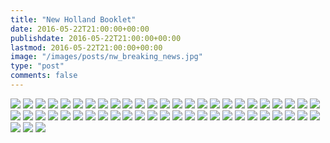 ```yaml
---
title: "New Holland Booklet"
date: 2016-05-22T21:00:00+00:00
publishdate: 2016-05-22T21:00:00+00:00
lastmod: 2016-05-22T21:00:00+00:00
image: "/images/posts/nw_breaking_news.jpg"
type: "post"
comments: false
---
```

![](images/nh_booklet/00cover.jpg)
![](images/nh_booklet/page01.jpg)
![](images/nh_booklet/page02.jpg)
![](images/nh_booklet/page03.jpg)
![](images/nh_booklet/page04.jpg)
![](images/nh_booklet/page05.jpg)
![](images/nh_booklet/page06.jpg)
![](images/nh_booklet/page07.jpg)
![](images/nh_booklet/page08.jpg)
![](images/nh_booklet/page09.jpg)
![](images/nh_booklet/page10.jpg)
![](images/nh_booklet/page11.jpg)
![](images/nh_booklet/page12.jpg)
![](images/nh_booklet/page13.jpg)
![](images/nh_booklet/page14.jpg)
![](images/nh_booklet/page15.jpg)
![](images/nh_booklet/page16.jpg)
![](images/nh_booklet/page17.jpg)
![](images/nh_booklet/page18.jpg)
![](images/nh_booklet/page19.jpg)
![](images/nh_booklet/page20.jpg)
![](images/nh_booklet/page21.jpg)
![](images/nh_booklet/page22.jpg)
![](images/nh_booklet/page23.jpg)
![](images/nh_booklet/page24.jpg)
![](images/nh_booklet/page25.jpg)
![](images/nh_booklet/page26.jpg)
![](images/nh_booklet/page27.jpg)
![](images/nh_booklet/page28.jpg)
![](images/nh_booklet/page29.jpg)
![](images/nh_booklet/page30.jpg)
![](images/nh_booklet/page31.jpg)
![](images/nh_booklet/page32.jpg)
![](images/nh_booklet/page33.jpg)
![](images/nh_booklet/page34.jpg)
![](images/nh_booklet/page35.jpg)
![](images/nh_booklet/page36.jpg)
![](images/nh_booklet/page37.jpg)
![](images/nh_booklet/page38.jpg)
![](images/nh_booklet/page39.jpg)
![](images/nh_booklet/page40.jpg)
![](images/nh_booklet/page41.jpg)
![](images/nh_booklet/page42.jpg)
![](images/nh_booklet/page43.jpg)
![](images/nh_booklet/page44.jpg)
![](images/nh_booklet/page45.jpg)
![](images/nh_booklet/page46.jpg)
![](images/nh_booklet/page47.jpg)
![](images/nh_booklet/page48.jpg)
![](images/nh_booklet/page49.jpg)
![](images/nh_booklet/page50.jpg)
![](images/nh_booklet/page51.jpg)
![](images/nh_booklet/page52.jpg)
